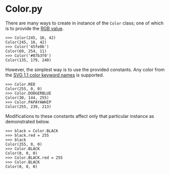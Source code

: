 Color.py
========

There are many ways to create in instance of the `Color` class; one of which is to provide the [RGB value](http://www.w3.org/TR/css3-color/#rgb-color).

    >>> Color(245, 16, 42)
    Color(245, 16, 42)
    >>> Color('45fe0b')
    Color(69, 254, 11)
    >>> Color('#87b3f0')
    Color(135, 179, 240)

However, the simplest way is to use the provided constants. Any color from the [SVG 1.1 color keyword names](http://www.w3.org/TR/SVG/types.html#ColorKeywords) is supported.

    >>> Color.RED
    Color(255, 0, 0)
    >>> Color.DODGERBLUE
    Color(30, 144, 255)
    >>> Color.PAPAYAWHIP
    Color(255, 239, 213)

Modifications to these constants affect only that particular instance as demonstrated below.

    >>> black = Color.BLACK
    >>> black.red = 255
    >>> black
    Color(255, 0, 0)
    >>> Color.BLACK
    Color(0, 0, 0)
    >>> Color.BLACK.red = 255
    >>> Color.BLACK
    Color(0, 0, 0)
